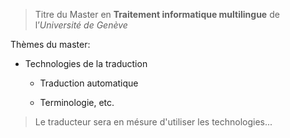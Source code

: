 >Titre du Master en **Traitement informatique multilingue** de l’*Université de Genève*
<p>Thèmes du master:</p>

* Technologies de la traduction

    * Traduction automatique

    * Terminologie, etc.

> Le traducteur sera en mésure d'utiliser les technologies...
